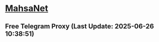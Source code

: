 
# [MahsaNet](https://t.me/mahsa_net)
## Free Telegram Proxy (Last Update: 2025-06-26 10:38:51)

    